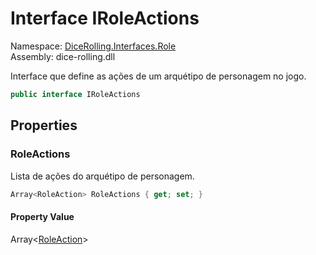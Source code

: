# <a id="DiceRolling_Interfaces_Role_IRoleActions"></a> Interface IRoleActions

Namespace: [DiceRolling.Interfaces.Role](DiceRolling.Interfaces.Role.md)  
Assembly: dice\-rolling.dll  

Interface que define as ações de um arquétipo de personagem no jogo.

```csharp
public interface IRoleActions
```

## Properties

### <a id="DiceRolling_Interfaces_Role_IRoleActions_RoleActions"></a> RoleActions

Lista de ações do arquétipo de personagem.

```csharp
Array<RoleAction> RoleActions { get; set; }
```

#### Property Value

 Array<[RoleAction](DiceRolling.Models.Actions.RoleAction.md)\>


